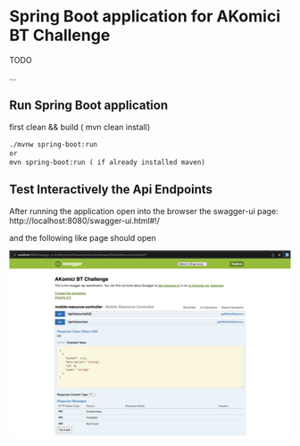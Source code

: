 # Spring Boot application for AKomici BT Challenge

TODO 

...

## Run Spring Boot application

first clean && build ( mvn clean install)


```
./mvnw spring-boot:run 
or
mvn spring-boot:run ( if already installed maven)
```

## Test Interactively the Api Endpoints
 After running the application open into the browser the swagger-ui page:
 http://localhost:8080/swagger-ui.html#!/

and the following like page should open

![swagger-example](docs/img/swagger-example.png)
